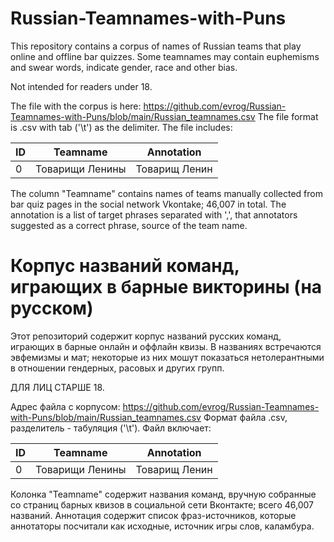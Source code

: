 # Russian-Teamnames-with-Puns

This repository contains a corpus of names of Russian teams that play online and offline bar quizzes. Some teamnames may contain euphemisms and swear words, indicate gender, race and other bias.

Not intended for readers under 18.

The file with the corpus is here: https://github.com/evrog/Russian-Teamnames-with-Puns/blob/main/Russian_teamnames.csv
The file format is .csv with tab ('\t') as the delimiter. The file includes:

 ID | Teamname        | Annotation 
----|-----------------|---------
 0  | Товарищи Ленины | Товарищ Ленин 


The column "Teamname" contains names of teams manually collected from bar quiz pages in the social network Vkontake; 46,007 in total. The annotation is a list of target phrases separated with ',', that annotators suggested as a correct phrase, source of the team name.

# Корпус названий команд, играющих в барные викторины (на русском)

Этот репозиторий содержит корпус названий русских команд, играющих в барные онлайн и оффлайн квизы. В названиях встречаются эвфемизмы и мат; некоторые из них мошут показаться нетолерантными в отношении гендерных, расовых и других групп.

ДЛЯ ЛИЦ СТАРШЕ 18.

Адрес файла с корпусом: https://github.com/evrog/Russian-Teamnames-with-Puns/blob/main/Russian_teamnames.csv
Формат файла .csv, разделитель - табуляция ('\t'). Файл включает:

 ID | Teamname        | Annotation 
----|-----------------|---------
 0  | Товарищи Ленины | Товарищ Ленин

Колонка "Teamname" содержит названия команд, вручную собранные со страниц барных квизов в социальной сети Вконтакте; всего 46,007 названий. Аннотация содержит список фраз-источников, которые аннотаторы посчитали как исходные, источник игры слов, каламбура.
